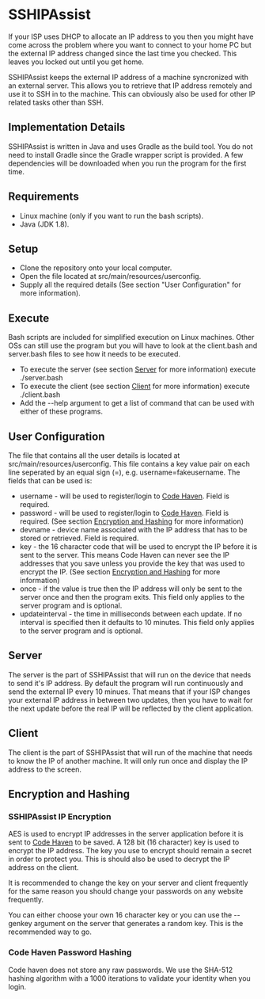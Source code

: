 # SSHIPAssist

If your ISP uses DHCP to allocate an IP address to you then you might have come across the problem where you want to connect to your home PC but the external IP address changed since the last time you checked. This leaves you locked out until you get home.

SSHIPAssist keeps the external IP address of a machine syncronized with an external server. This allows you to retrieve that IP address remotely and use it to SSH in to the machine. This can obviously also be used for other IP related tasks other than SSH.

## Implementation Details

SSHIPAssist is written in Java and uses Gradle as the build tool. You do not need to install Gradle since the Gradle wrapper script is provided. A few dependencies will be downloaded when you run the program for the first time.

## Requirements

* Linux machine (only if you want to run the bash scripts).
* Java (JDK 1.8).

## Setup

* Clone the repository onto your local computer.
* Open the file located at src/main/resources/userconfig.
* Supply all the required details (See section "User Configuration" for more information).

## Execute

Bash scripts are included for simplified execution on Linux machines. Other OSs can still use the program but you will have to look at the client.bash and server.bash files to see how it needs to be executed.

* To execute the server (see section [Server](#server) for more information) execute ./server.bash
* To execute the client (see section [Client](#client) for more information) execute ./client.bash
* Add the --help argument to get a list of command that can be used with either of these programs.

## User Configuration

The file that contains all the user details is located at src/main/resources/userconfig. This file contains a key value pair on each line seperated by an equal sign (=), e.g. username=fakeusername. The fields that can be used is:

* username - will be used to register/login to [Code Haven](http://codehaven.co.za). Field is required.
* password - will be used to register/login to [Code Haven](http://codehaven.co.za). Field is required. (See section [Encryption and Hashing](#encryption-and-hashing) for more information)
* devname - device name associated with the IP address that has to be stored or retrieved. Field is required.
* key - the 16 character code that will be used to encrypt the IP before it is sent to the server. This means Code Haven can never see the IP addresses that you save unless you provide the key that was used to encrypt the IP. (See section [Encryption and Hashing](#encryption-and-hashing) for more information)
* once - if the value is true then the IP address will only be sent to the server once and then the program exits. This field only applies to the server program and is optional.
* updateinterval - the time in milliseconds between each update. If no interval is specified then it defaults to 10 minutes. This field only applies to the server program and is optional.

## Server

The server is the part of SSHIPAssist that will run on the device that needs to send it's IP address. By default the program will run continuously and send the external IP every 10 minues. That means that if your ISP changes your external IP address in between two updates, then you have to wait for the next update before the real IP will be reflected by the client application.

## Client

The client is the part of SSHIPAssist that will run of the machine that needs to know the IP of another machine. It will only run once and display the IP address to the screen.

## Encryption and Hashing

### SSHIPAssist IP Encryption

AES is used to encrypt IP addresses in the server application before it is sent to [Code Haven](http://codehaven.co.za) to be saved. A 128 bit (16 character) key is used to encrypt the IP address. The key you use to encrypt should remain a secret in order to protect you. This is should also be used to decrypt the IP address on the client.

It is recommended to change the key on your server and client frequently for the same reason you should change your passwords on any website frequently.

You can either choose your own 16 character key or you can use the --genkey argument on the server that generates a random key. This is the recommended way to go.

### Code Haven Password Hashing

Code haven does not store any raw passwords. We use the SHA-512 hashing algorithm with a 1000 iterations to validate your identity when you login.
